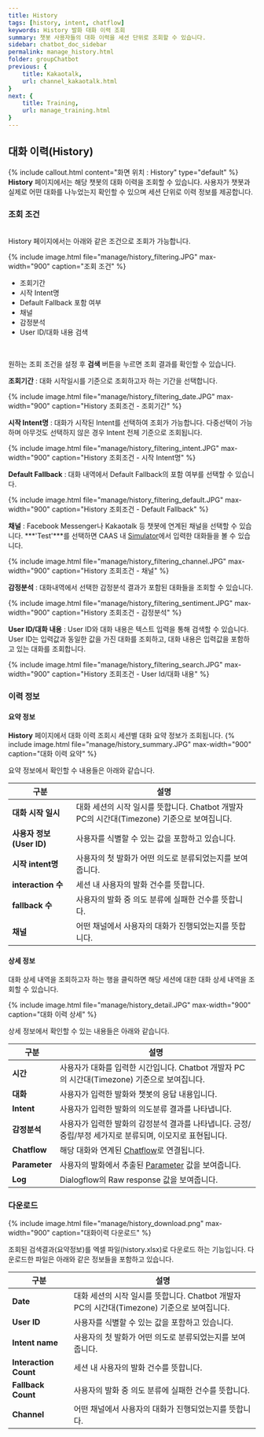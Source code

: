 ```yaml
---
title: History
tags: [history, intent, chatflow]
keywords: History 발화 대화 이력 조회
summary: 챗봇 사용자들의 대화 이력을 세션 단위로 조회할 수 있습니다.
sidebar: chatbot_doc_sidebar
permalink: manage_history.html
folder: groupChatbot
previous: {
    title: Kakaotalk, 
    url: channel_kakaotalk.html
}
next: {
    title: Training,
    url: manage_training.html
}
---
```


## 대화 이력(History)
 {% include callout.html content="화면 위치 : History" type="default" %}
**History** 페이지에서는 해당 챗봇의 대화 이력을 조회할 수 있습니다. 사용자가 챗봇과 실제로 어떤 대화를 나누었는지 확인할 수 있으며 세션 단위로 이력 정보를 제공합니다.<br/>

### 조회 조건

<br/>History 페이지에서는 아래와 같은 조건으로 조회가 가능합니다.<br/>

{% include image.html file="manage/history_filtering.JPG" max-width="900" caption="조회 조건" %}

 - 조회기간
 - 시작 Intent명
 - Default Fallback 포함 여부
 - 채널
 - 감정분석
 - User ID/대화 내용 검색
<br/>

원하는 조회 조건을 설정 후 **검색** 버튼을 누르면 조회 결과를 확인할 수 있습니다.<br/>

**조회기간** : 대화 시작일시를 기준으로 조회하고자 하는 기간을 선택합니다.

{% include image.html file="manage/history_filtering_date.JPG" max-width="900" caption="History 조회조건 - 조회기간" %}

**시작 Intent명** : 대화가 시작된 Intent를 선택하여 조회가 가능합니다. 다중선택이 가능하며 아무것도 선택하지 않은 경우 Intent 전체 기준으로 조회됩니다.<br/>

{% include image.html file="manage/history_filtering_intent.JPG" max-width="900" caption="History 조회조건 - 시작 Intent명" %}

**Default Fallback** : 대화 내역에서 Default Fallback의 포함 여부를 선택할 수 있습니다.<br/>

{% include image.html file="manage/history_filtering_default.JPG" max-width="900" caption="History 조회조건 - Default Fallback" %}

**채널** : Facebook Messenger나 Kakaotalk 등 챗봇에 연계된 채널을 선택할 수 있습니다. ***'Test'***를 선택하면 CAAS 내 [Simulator](test_simulator.html#시뮬레이터simulator)에서 입력한 대화들을 볼 수 있습니다.<br/>

{% include image.html file="manage/history_filtering_channel.JPG" max-width="900" caption="History 조회조건 - 채널" %}

**감정분석** : 대화내역에서 선택한 감정분석 결과가 포함된 대화들을 조회할 수 있습니다. <br/>

{% include image.html file="manage/history_filtering_sentiment.JPG" max-width="900" caption="History 조회조건 - 감정분석" %}

**User ID/대화 내용** : User ID와 대화 내용은 텍스트 입력을 통해 검색할 수 있습니다. User ID는 입력값과 동일한 값을 가진 대화를 조회하고, 대화 내용은 입력값을 포함하고 있는 대화를 조회합니다.<br/>

{% include image.html file="manage/history_filtering_search.JPG" max-width="900" caption="History 조회조건 - User Id/대화 내용" %}

### 이력 정보
#### 요약 정보

**History** 페이지에서 대화 이력 조회시 세션별 대화 요약 정보가 조회됩니다.
{% include image.html file="manage/history_summary.JPG" max-width="900" caption="대화 이력 요약" %}

요약 정보에서 확인할 수 내용들은 아래와 같습니다. <br/> 
 
| 구분 | 설명 |
|-------------|-------------|
| **대화 시작 일시** | 대화 세션의 시작 일시를 뜻합니다. Chatbot 개발자 PC의 시간대(Timezone) 기준으로 보여집니다. |
| **사용자 정보(User ID)** | 사용자를 식별할 수 있는 값을 포함하고 있습니다. |
| **시작 intent명** | 사용자의 첫 발화가 어떤 의도로 분류되었는지를 보여줍니다. |
| **interaction 수** | 세션 내 사용자의 발화 건수를 뜻합니다. |
| **fallback 수** | 사용자의 발화 중 의도 분류에 실패한 건수를 뜻합니다. |
| **채널** | 어떤 채널에서 사용자의 대화가 진행되었는지를 뜻합니다. |

#### 상세 정보
대화 상세 내역을 조회하고자 하는 행을 클릭하면 해당 세션에 대한 대화 상세 내역을 조회할 수 있습니다.<br/>

{% include image.html file="manage/history_detail.JPG" max-width="900" caption="대화 이력 상세" %}

상세 정보에서 확인할 수 있는 내용들은 아래와 같습니다. <br/>

| 구분 | 설명 |
|-------------|-------------|
| **시간** | 사용자가 대화를 입력한 시간입니다. Chatbot 개발자 PC의 시간대(Timezone) 기준으로 보여집니다. |
| **대화** | 사용자가 입력한 발화와 챗봇의 응답 내용입니다. |
| **Intent** | 사용자가 입력한 발화의 의도분류 결과를 나타냅니다. |
| **감정분석** | 사용자가 입력한 발화의 감정분석 결과를 나타냅니다. 긍정/중립/부정 세가지로 분류되며, 이모지로 표현됩니다. |
| **Chatflow** | 해당 대화와 연계된 [Chatflow](intent_response_chatflow.html#챗플로우chatflow)로 연결됩니다. |
| **Parameter** | 사용자의 발화에서 추출된 [Parameter](intent_basic.html#파라미터parameter) 값을 보여줍니다. |
| **Log** | Dialogflow의 Raw response 값을 보여줍니다. |

### 다운로드

{% include image.html file="manage/history_download.png" max-width="900" caption="대화이력 다운로드" %}

조회된 검색결과(요약정보)를 엑셀 파일(history.xlsx)로 다운로드 하는 기능입니다. 다운로드한 파일은 아래와 같은 정보들을 포함하고 있습니다.<br/>

| 구분 | 설명 |
|-------------|-------------|
| **Date** | 대화 세션의 시작 일시를 뜻합니다. Chatbot 개발자 PC의 시간대(Timezone) 기준으로 보여집니다. |
| **User ID** | 사용자를 식별할 수 있는 값을 포함하고 있습니다. |
| **Intent name** | 사용자의 첫 발화가 어떤 의도로 분류되었는지를 보여줍니다. |
| **Interaction Count** | 세션 내 사용자의 발화 건수를 뜻합니다. |
| **Fallback Count** | 사용자의 발화 중 의도 분류에 실패한 건수를 뜻합니다. |
| **Channel** | 어떤 채널에서 사용자의 대화가 진행되었는지를 뜻합니다. |


